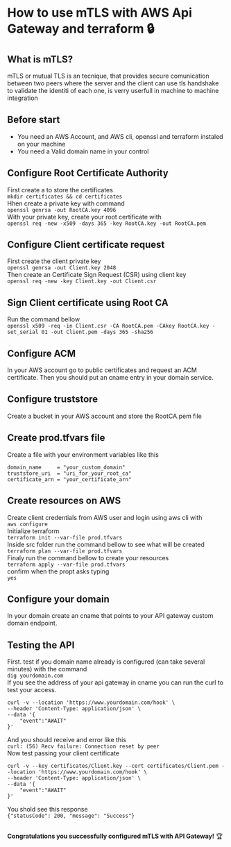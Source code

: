 
# How to use mTLS with AWS Api Gateway and terraform :lock:
## What is mTLS? 
mTLS or mutual TLS is an tecnique, that provides secure comunication between two peers where the server and the client
can use tls handshake to validate the identiti of each one, is verry userfull in machine to machine integration 
## Before start
* You need an AWS Account, and AWS cli, openssl and terraform instaled on your machine
* You need a Valid domain name in your control
## Configure Root Certificate Authority
First create a to store the certificates  
`mkdir certificates && cd certificates`  
Hhen create a private key with command   
`openssl genrsa -out RootCA.key 4096`  
With your private key, create your root certificate with  
`openssl req -new -x509 -days 365 -key RootCA.key -out RootCA.pem`
## Configure Client certificate request
First create the client private key  
`openssl genrsa -out Client.key 2048`  
Then create an Certificate Sign Request (CSR) using client key  
`openssl req -new -key Client.key -out Client.csr`  
## Sign Client certificate using Root CA
Run the command bellow  
```openssl x509 -req -in Client.csr -CA RootCA.pem -CAkey RootCA.key -set_serial 01 -out Client.pem -days 365 -sha256```
## Configure ACM
In your AWS account go to public certificates and request an ACM certificate. Then you should put an cname entry in your domain service.
## Configure truststore
Create a bucket in your AWS account and store the RootCA.pem file
## Create prod.tfvars file
Create a file with your environment variables like this
```
domain_name     = "your_custom_domain"
truststore_uri  = "uri_for_your_root_ca"
certificate_arn = "your_certificate_arn"
```
## Create resources on AWS
Create client credentials from AWS user and login using aws cli
with  
`aws configure`  
Initialize terraform  
`terraform init --var-file prod.tfvars`   
Inside src folder run the command bellow to see what will be created  
`terraform plan --var-file prod.tfvars`  
Finaly run the command bellow to create your resources  
`terraform apply --var-file prod.tfvars`  
confirm when the propt asks typing  
 `yes`
## Configure your domain
In your domain create an cname that points to your API gateway custom domain endpoint.
## Testing the API
First. test if you domain name already is configured (can take several minutes) with the command  
`dig yourdomain.com`  
If you see the address of your api gateway in cname you can run the curl to test your access.
```
curl -v --location 'https://www.yourdomain.com/hook' \
--header 'Content-Type: application/json' \
--data '{
    "event":"AWAIT"
}'
```  
And you should receive and error like this  
`curl: (56) Recv failure: Connection reset by peer`   
Now test passing your client certificate
```
curl -v --key certificates/Client.key --cert certificates/Client.pem --location 'https://www.yourdomain.com/hook' \
--header 'Content-Type: application/json' \
--data '{
    "event":"AWAIT"
}'
```
You shold see this response  
`{"statusCode": 200, "message": "Success"}`
##  
**Congratulations you successfully configured mTLS with API Gateway!** :trophy: